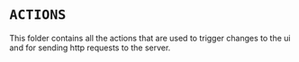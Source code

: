 # `ACTIONS`

This folder contains all the actions that are used to trigger changes
to the ui and for sending http requests to the server.
